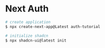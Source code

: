 # Next Auth

```bash
# create application
$ npx create-next-app@Latest auth-tutorial

# initialize shadcn
$ npx shadcn-ui@latest init
```

